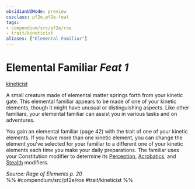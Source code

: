 ```yaml
---
obsidianUIMode: preview
cssclass: pf2e,pf2e-feat
tags:
- compendium/src/pf2e/roe
- trait/kineticist
aliases: ["Elemental Familiar"]
---
```

# Elemental Familiar  *Feat 1*  
[kineticist](kineticist-roe.md "Kineticist Class Trait")  


A small creature made of elemental matter springs forth from your kinetic gate. This elemental familiar appears to be made of one of your kinetic elements, though it might have unusual or distinguishing aspects. Like other familiars, your elemental familiar can assist you in various tasks and on adventures.

You gain an elemental familiar (page 42) with the trait of one of your kinetic elements. If you have more than one kinetic element, you can change the element you've selected for your familiar to a different one of your kinetic elements each time you make your daily preparations. The familiar uses your Constitution modifier to determine its [Perception](skills.md#Perception), [Acrobatics](skills.md#Acrobatics), and [Stealth](skills.md#Stealth) modifiers.

*Source: Rage of Elements p. 20*  
%% #compendium/src/pf2e/roe #trait/kineticist %%